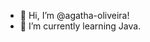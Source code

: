 - 👋 Hi, I’m @agatha-oliveira!
- 🌱 I’m currently learning Java.

<!---
agatha-oliveira/agatha-oliveira is a ✨ special ✨ repository because its `README.md` (this file) appears on your GitHub profile.
You can click the Preview link to take a look at your changes.
--->
